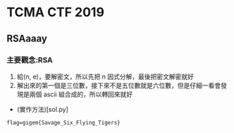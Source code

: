 # TCMA CTF 2019
## RSAaaay
### 主要觀念:RSA
1. 給(n, e)，要解密文，所以先把 n 因式分解，最後把密文解密就好
2. 解出來的第一個是三位數，接下來不是五位數就是六位數，但是仔細一看會發現是兩個 ascii 組合成的，所以轉回來就好
* (實作方法)[sol.py]

```
flag=gigem{Savage_Six_Flying_Tigers}
```